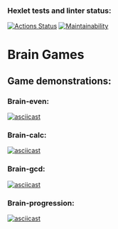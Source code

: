 ### Hexlet tests and linter status:
[![Actions Status](https://github.com/AlexanderUridin/python-project-49/actions/workflows/hexlet-check.yml/badge.svg)](https://github.com/AlexanderUridin/python-project-49/actions)
[![Maintainability](https://api.codeclimate.com/v1/badges/c66a3383368b8cc29076/maintainability)](https://codeclimate.com/github/AlexanderUridin/python-project-49/maintainability)

# Brain Games

## Game demonstrations:

### Brain-even:

[![asciicast](https://asciinema.org/a/teaaXe6w8Q1Hyt2OZfv4JPvxI.svg)](https://asciinema.org/a/teaaXe6w8Q1Hyt2OZfv4JPvxI)

### Brain-calc:

[![asciicast](https://asciinema.org/a/Oa8NvN7dRnEa6ZjcAKjeqAscL.svg)](https://asciinema.org/a/Oa8NvN7dRnEa6ZjcAKjeqAscL)

### Brain-gcd:

[![asciicast](https://asciinema.org/a/qEddsNnMcuQhsCVBVB6d4zPFU.svg)](https://asciinema.org/a/qEddsNnMcuQhsCVBVB6d4zPFU)

### Brain-progression:

[![asciicast](https://asciinema.org/a/LAT1MKDhizcTYdiMWqDdLAUyo.svg)](https://asciinema.org/a/LAT1MKDhizcTYdiMWqDdLAUyo)